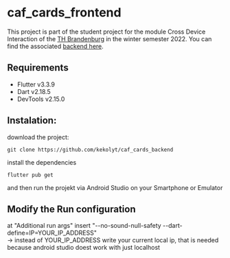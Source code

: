 # caf_cards_frontend

This project is part of the student project for the module Cross Device Interaction of the [TH Brandenburg](https://www.th-brandenburg.de/startseite/) in the winter semester 2022. You can find the associated [backend here](https://github.com/tnutzmann/Umfragetool-Frontend).


## Requirements
- Flutter v3.3.9
- Dart v2.18.5
- DevTools v2.15.0


## Instalation:

download the project:
```console
git clone https://github.com/kekolyt/caf_cards_backend
```

install the dependencies
```console
flutter pub get
```

and then run the projekt via Android Studio on your Smartphone or Emulator

## Modify the Run configuration
at "Additional run args" insert "--no-sound-null-safety --dart-define=IP=YOUR_IP_ADDRESS"  
-> instead of YOUR_IP_ADDRESS write your current local ip, that is needed because android studio doest work with just localhost 
